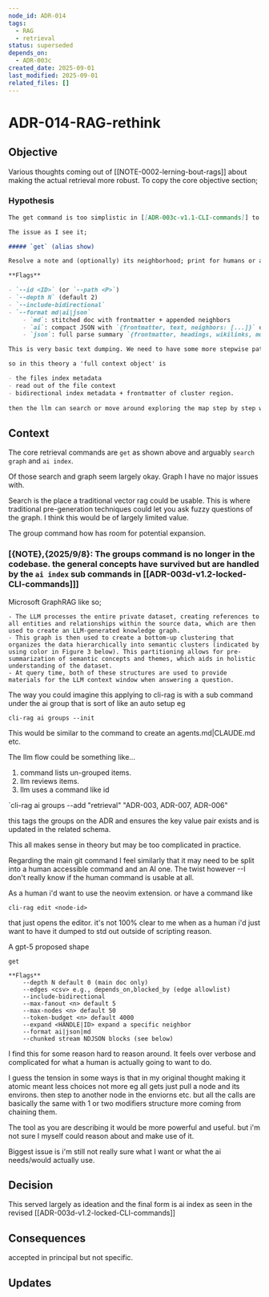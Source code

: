 ```yaml
---
node_id: ADR-014
tags:
  - RAG
  - retrieval 
status: superseded 
depends_on:
  - ADR-003c
created_date: 2025-09-01
last_modified: 2025-09-01
related_files: []
---
```


# ADR-014-RAG-rethink

## Objective
<!-- A concise statement explaining the goal of this decision. -->

Various thoughts coming out of [[NOTE-0002-lerning-bout-rags]] about making the actual retrieval more robust. To copy the core objective section; 

### Hypothesis

```markdown 
The get command is too simplistic in [[ADR-003c-v1.1-CLI-commands]] to really be the ideal retrieval for what I'm going for with cli rag. This issue is i'm not sure what is ideal and because I don't know the territory I'm just naively reinventing wheels. I need to slow down and read and understand what has been found to work or not. 

The issue as I see it; 

##### `get` (alias show)

Resolve a note and (optionally) its neighborhood; print for humans or ai.

**Flags**

- `--id <ID>` (or `--path <P>`)
- `--depth N` (default 2)
- `--include-bidirectional`
- `--format md|ai|json`
    - `md`: stitched doc with frontmatter + appended neighbors
    - `ai`: compact JSON with `{frontmatter, text, neighbors: [...]}` optimized for LLM
    - `json`: full parse summary `{frontmatter, headings, wikilinks, md_links, code_fences, text}`

This is very basic text dumping. We need to have some more stepwise pattern where a get is more unified as an atomic action. You get a full context object or flag it down to metadata only. 

so in this theory a 'full context object' is 

- the files index metadata 
- read out of the file context 
- bidirectional index metadata + frontmatter of cluster region. 
  
then the llm can search or move around exploring the map step by step with an view into what might be related. I have no idea how or if this maps onto existing patterns. 
```

## Context
<!-- What is the issue that we're seeing that is motivating this decision or change? -->

The core retrieval commands are `get` as shown above and arguably `search` `graph` and `ai index`. 

Of those search and graph seem largely okay. Graph I have no major issues with. 

Search is the place a traditional vector rag could be usable. This is where traditional pre-generation techniques could let you ask fuzzy questions of the graph. I think this would be of largely limited value. 

The group command how has room for potential expansion. 

### [{NOTE},{2025/9/8}: The groups command is no longer in the codebase. the general concepts have survived but are handled by the `ai index` sub commands in [[ADR-003d-v1.2-locked-CLI-commands]]]

Microsoft GraphRAG like so; 

```
- The LLM processes the entire private dataset, creating references to all entities and relationships within the source data, which are then used to create an LLM-generated knowledge graph. 
- This graph is then used to create a bottom-up clustering that organizes the data hierarchically into semantic clusters (indicated by using color in Figure 3 below). This partitioning allows for pre-summarization of semantic concepts and themes, which aids in holistic understanding of the dataset. 
- At query time, both of these structures are used to provide materials for the LLM context window when answering a question.
```

The way you could imagine this applying to cli-rag is with a sub command under the ai group that is sort of like an auto setup eg 

`cli-rag ai groups --init` 

This would be similar to the command to create an agents.md|CLAUDE.md etc. 

The llm flow could be something like...
1. command lists un-grouped items. 
2. llm reviews items. 
3. llm uses a command like id 
   
`cli-rag ai groups --add "retrieval" "ADR-003, ADR-007, ADR-006" 

this tags the groups on the ADR and ensures the key value pair exists and is updated in the related schema. 

This all makes sense in theory but may be too complicated in practice. 

Regarding the main git command I feel similarly that it may need to be split into a human accessible command and an AI one. The twist however --I don't really know if the human command is usable at all. 

As a human i'd want to use the neovim extension. or have a command like 

`cli-rag edit <node-id>` 

that just opens the editor. it's not 100% clear to me when as a human i'd just want to have it dumped to std out outside of scripting reason. 

A gpt-5 proposed shape 

```
get 

**Flags**
    --depth N default 0 (main doc only)
    --edges <csv> e.g., depends_on,blocked_by (edge allowlist)
    --include-bidirectional
    --max-fanout <n> default 5
    --max-nodes <n> default 50
    --token-budget <n> default 4000
    --expand <HANDLE|ID> expand a specific neighbor
    --format ai|json|md
    --chunked stream NDJSON blocks (see below)
```

I find this for some reason hard to reason around. It feels over verbose and complicated for what a human is actually going to want to do. 

I guess the tension in some ways is that in my original thought making it atomic meant less choices not more eg all gets just pull a node and its environs. then step to another node in the enviorns etc. but all the calls are basically the same with 1 or two modifiers structure more coming from chaining them. 

The tool as you are describing it would be more powerful and useful. but i'm not sure I myself could reason about and make use of it.  

Biggest issue is i'm still not really sure what I want or what the ai needs/would actually use. 

## Decision
<!-- What is the change that we're proposing and/or doing? -->

This served largely as ideation and the final form is ai index as seen in the revised [[ADR-003d-v1.2-locked-CLI-commands]]

## Consequences
<!-- What becomes easier or more difficult to do because of this change? -->

accepted in principal but not specific. 

## Updates
<!-- Changes that happened when the rubber met the road -->
